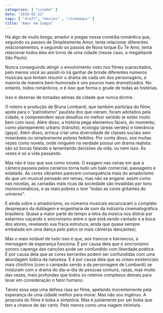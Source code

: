 ```yaml
---
categories: [ "cinema" ]
date: "2016-02-22"
tags: [ "draft", "movies" , "cinemaqui" ]
title: "Amor em Sampa"
---
```

Há algo de muito brega, amador e piegas nessa comédia romântica que,
seguindo os passos de Simplesmente Amor, tenta relacionar diferentes
relacionamentos, e seguindo os passos de Nova Iorque Eu Te Amo, tenta
relacionar todos eles em torno de uma cidade (nesse caso, a megalópole
São Paulo).

Nunca conseguindo atingir o envolvimento visto nos filmes supracitados,
pelo menos você ao assisti-lo irá ganhar de brinde diferentes números
musicais que tentam resumir o drama de cada um dos personagens, a maioria
de maneira bem-humorada e uns poucos mais dramatizados. No entanto,
todos românticos, e é isso que forma o grude de todas as histórias.

Isso e dezenas de tomadas aéreas da cidade que nunca dorme.

O roteiro e produção de Bruna Lombardi, que também participa do filme,
apela para o "patriotismo" paulista dos que vieram, foram adotados
pela cidade, e compreendem seus desafios no melhor sentido (e estão
muito bem com isso). Além disso, a história pega elementos fáceis, do
momento, como planejamento urbano (trânsito), ecologia (áreas verdes) e
tolerância (gays). Além disso, arrisca criar uma diversidade de classes
sociais sem miseráveis ou simplesmente pobres fedidos. Por conta disso,
soa muitas vezes como novela, onde ninguém na verdade possui um drama
realista: são só bocas falando e lamentando decisões da vida, ou nem
isso. Às vezes é só a vida passando.

Mas não é isso que soa como novela. O exagero nas cenas em que a
câmera passeia pelos cenários torna tudo um balé comercial, passageiro
e enlatado. As cores vibrantes parecem consequência mais do amadorismo
do que um musical pensado em temas, mas não se engane: assim como nas
novelas, as camadas mais ricas da sociedade são invadidas por tons
monocromáticos, e as mais pobres o tom "todas as cores gritantes do
universo".

E ainda sobre o amadorismo, os números musicais escancaram o completo
despreparo da dublagem e engenharia de som da indústria cinematográfica
brasileira. Quase a maior parte do tempo a letra da música nos distrai
por estarmos caçando o sincronismo entre o que está sendo cantado e a
boca dos atores, revelando sua fraca estrutura, ainda que quase sempre
embalada em uma dança pelo palco (e mais câmeras dançantes).

Mas o mais notável de tudo isso é que, aos trancos e barrancos, a
mensagem de esperança funciona. É por causa dela que o sincronismo
sonoro capenga das canções pode ser confundido com liberdade
poética. É por causa dela que as cores berrantes podem ser confundidas
com uma abordagem lúdica da natureza. E é por causa dela que as crises
existenciais mais chinfrins (com o campeão sendo a da personagem de
Lombardi) se misturam com o drama do dia-a-dia de pessoas comuns, rasas,
mas muito das vezes, mais profundas que todos os roteiros complexos
demais para levar em consideração o fator humano.

Talvez essa seja uma defesa rasa ao filme, apelando inocentemente pela
esperança de uma cidade melhor para morar. Mas não sou ingênuo. A
proposta do filme é boba e simplória. Mas é justamente por ser boba
que tem a chance de dar certo. Pelo menos como uma viagem intimista.
